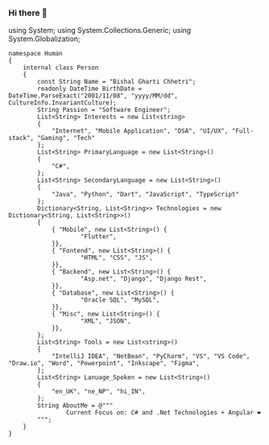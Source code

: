 ### Hi there 👋

<!--
**gcbishal/gcbishal** is a ✨ _special_ ✨ repository because its `README.md` (this file) appears on your GitHub profile.

Here are some ideas to get you started:

- 🔭 I’m currently working on ...
- 🌱 I’m currently learning ...
- 👯 I’m looking to collaborate on ...
- 🤔 I’m looking for help with ...
- 💬 Ask me about ...
- 📫 How to reach me: ...
- 😄 Pronouns: ...
- ⚡ Fun fact: ...
-->
using System;
using System.Collections.Generic;
using System.Globalization;

```
namespace Human
{
    internal class Person
    {
        const String Name = "Bishal Gharti Chhetri";
        readonly DateTime BirthDate = DateTime.ParseExact("2001/11/08", "yyyy/MM/dd", CultureInfo.InvariantCulture);
        String Passion = "Software Engineer";
        List<String> Interests = new List<string>
        {
            "Internet", "Mobile Application", "DSA", "UI/UX", "Full-stack", "Gaming", "Tech"
        };
        List<String> PrimaryLanguage = new List<String>()
        {
            "C#",
        };
        List<String> SecondaryLanguage = new List<String>()
        {
            "Java", "Python", "Dart", "JavaScript", "TypeScript"
        };
        Dictionary<String, List<String>> Technologies = new Dictionary<String, List<String>>() 
        {
            { "Mobile", new List<String>() {
                    "Flutter",
            }},
            { "Fontend", new List<String>() {
                    "HTML", "CSS", "JS",
            }},
            { "Backend", new List<String>() {
                    "Asp.net", "Django", "Django Rest", 
            }},
            { "Database", new List<String>() {
                    "Oracle SQL", "MySQL",
            }},
            { "Misc", new List<String>() {
                    "XML", "JSON",
            }},
        };
        List<String> Tools = new List<string>()
        {
            "IntelliJ IDEA", "NetBean", "PyCharm", "VS", "VS Code", "Draw.io", "Word", "Powerpoint", "Inkscape", "Figma",
        };
        List<String> Lanuage_Spoken = new List<String>()
        {
            "en_UK", "ne_NP", "hi_IN",
        };
        String AboutMe = @"""                
                Current Focus on: C# and .Net Technologies + Angular ❤️
        """;
    }
}
```


